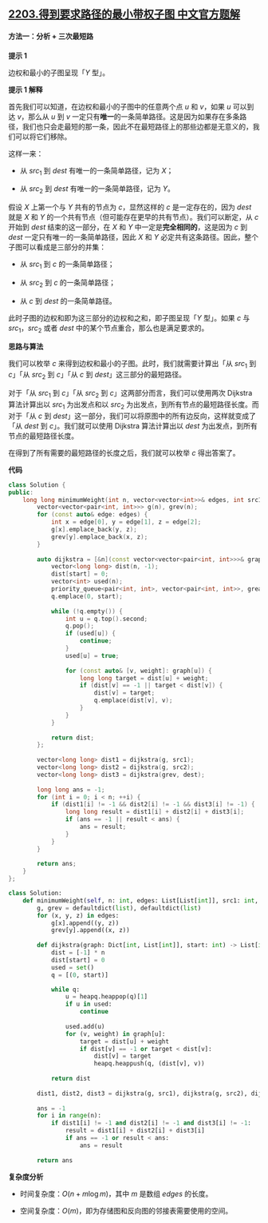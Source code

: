 ## [2203.得到要求路径的最小带权子图 中文官方题解](https://leetcode.cn/problems/minimum-weighted-subgraph-with-the-required-paths/solutions/100000/de-dao-yao-qiu-lu-jing-de-zui-xiao-dai-q-mj2c)

#### 方法一：分析 + 三次最短路

**提示 $1$**

边权和最小的子图呈现「$Y$ 型」。

**提示 $1$ 解释**

首先我们可以知道，在边权和最小的子图中的任意两个点 $u$ 和 $v$，如果 $u$ 可以到达 $v$，那么从 $u$ 到 $v$ 一定只有**唯一**的一条简单路径。这是因为如果存在多条路径，我们也只会走最短的那一条，因此不在最短路径上的那些边都是无意义的，我们可以将它们移除。

这样一来：

- 从 $\textit{src}_1$ 到 $\textit{dest}$ 有唯一的一条简单路径，记为 $X$；

- 从 $\textit{src}_2$ 到 $\textit{dest}$ 有唯一的一条简单路径，记为 $Y$。

假设 $X$ 上第一个与 $Y$ 共有的节点为 $c$，显然这样的 $c$ 是一定存在的，因为 $\textit{dest}$ 就是 $X$ 和 $Y$ 的一个共有节点（但可能存在更早的共有节点）。我们可以断定，从 $c$ 开始到 $\textit{dest}$ 结束的这一部分，在 $X$ 和 $Y$ 中一定是**完全相同的**，这是因为 $c$ 到 $\textit{dest}$ 一定只有唯一的一条简单路径，因此 $X$ 和 $Y$ 必定共有这条路径。因此，整个子图可以看成是三部分的并集：

- 从 $\textit{src}_1$ 到 $c$ 的一条简单路径；

- 从 $\textit{src}_2$ 到 $c$ 的一条简单路径；

- 从 $c$ 到 $\textit{dest}$ 的一条简单路径。

此时子图的边权和即为这三部分的边权和之和，即子图呈现「$Y$ 型」。如果 $c$ 与 $\textit{src}_1$，$\textit{src}_2$ 或者 $\textit{dest}$ 中的某个节点重合，那么也是满足要求的。

**思路与算法**

我们可以枚举 $c$ 来得到边权和最小的子图。此时，我们就需要计算出「从 $\textit{src}_1$ 到 $c$」「从 $\textit{src}_2$ 到 $c$」「从 $c$ 到 $\textit{dest}$」这三部分的最短路径。

对于「从 $\textit{src}_1$ 到 $c$」「从 $\textit{src}_2$ 到 $c$」这两部分而言，我们可以使用两次 $\text{Dijkstra}$ 算法计算出以 $\textit{src}_1$ 为出发点和以 $\textit{src}_2$ 为出发点，到所有节点的最短路径长度。而对于「从 $c$ 到 $\textit{dest}$」这一部分，我们可以将原图中的所有边反向，这样就变成了「从 $\textit{dest}$ 到 $c$」。我们就可以使用 $\text{Dijkstra}$ 算法计算出以 $\textit{dest}$ 为出发点，到所有节点的最短路径长度。

在得到了所有需要的最短路径的长度之后，我们就可以枚举 $c$ 得出答案了。

**代码**

```C++ [sol1-C++]
class Solution {
public:
    long long minimumWeight(int n, vector<vector<int>>& edges, int src1, int src2, int dest) {
        vector<vector<pair<int, int>>> g(n), grev(n);
        for (const auto& edge: edges) {
            int x = edge[0], y = edge[1], z = edge[2];
            g[x].emplace_back(y, z);
            grev[y].emplace_back(x, z);
        }
        
        auto dijkstra = [&n](const vector<vector<pair<int, int>>>& graph, int start) -> vector<long long> {
            vector<long long> dist(n, -1);
            dist[start] = 0;
            vector<int> used(n);
            priority_queue<pair<int, int>, vector<pair<int, int>>, greater<pair<int, int>>> q;
            q.emplace(0, start);
            
            while (!q.empty()) {
                int u = q.top().second;
                q.pop();
                if (used[u]) {
                    continue;
                }
                used[u] = true;
                
                for (const auto& [v, weight]: graph[u]) {
                    long long target = dist[u] + weight;
                    if (dist[v] == -1 || target < dist[v]) {
                        dist[v] = target;
                        q.emplace(dist[v], v);
                    }
                }
            }
            
            return dist;
        };
        
        vector<long long> dist1 = dijkstra(g, src1);
        vector<long long> dist2 = dijkstra(g, src2);
        vector<long long> dist3 = dijkstra(grev, dest);
        
        long long ans = -1;
        for (int i = 0; i < n; ++i) {
            if (dist1[i] != -1 && dist2[i] != -1 && dist3[i] != -1) {
                long long result = dist1[i] + dist2[i] + dist3[i];
                if (ans == -1 || result < ans) {
                    ans = result;
                }
            }
        }
        
        return ans;
    }
};
```

```Python [sol1-Python3]
class Solution:
    def minimumWeight(self, n: int, edges: List[List[int]], src1: int, src2: int, dest: int) -> int:
        g, grev = defaultdict(list), defaultdict(list)
        for (x, y, z) in edges:
            g[x].append((y, z))
            grev[y].append((x, z))
        
        def dijkstra(graph: Dict[int, List[int]], start: int) -> List[int]:
            dist = [-1] * n
            dist[start] = 0
            used = set()
            q = [(0, start)]

            while q:
                u = heapq.heappop(q)[1]
                if u in used:
                    continue
                
                used.add(u)
                for (v, weight) in graph[u]:
                    target = dist[u] + weight
                    if dist[v] == -1 or target < dist[v]:
                        dist[v] = target
                        heapq.heappush(q, (dist[v], v))
            
            return dist
        
        dist1, dist2, dist3 = dijkstra(g, src1), dijkstra(g, src2), dijkstra(grev, dest)
        
        ans = -1
        for i in range(n):
            if dist1[i] != -1 and dist2[i] != -1 and dist3[i] != -1:
                result = dist1[i] + dist2[i] + dist3[i]
                if ans == -1 or result < ans:
                    ans = result
        
        return ans
```

**复杂度分析**

- 时间复杂度：$O(n + m \log m)$，其中 $m$ 是数组 $\textit{edges}$ 的长度。

- 空间复杂度：$O(m)$，即为存储图和反向图的邻接表需要使用的空间。